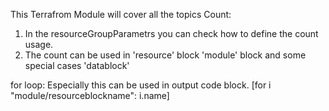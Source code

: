 This Terrafrom Module will cover all the topics
Count: 
1. In the resourceGroupParametrs you can check how to define the count usage.
2. The count can be used in 'resource' block 'module' block and some special cases 'datablock'
      
for loop: Especially this can be used in output code block.
[for i "module/resourceblockname": i.name]
